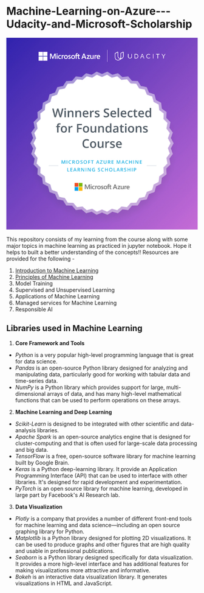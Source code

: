 # Machine-Learning-on-Azure---Udacity-and-Microsoft-Scholarship
![scholarship batch](/images/batch.jpg)

This repository consists of my learning from the course along with some major topics in machine learning as practiced in jupyter notebook. Hope it helps to built a better understanding of the concepts!! 
Resources are provided for the following - 
1. [Introduction to Machine Learning](Lesson-1.Introduction-to-ML.md)
2. [Principles of Machine Learning](Lesson-2.What-is-ML?.md) 
3. Model Training 
4. Supervised and Unsupervised Learning
5. Applications of Machine Learning
6. Managed services for Machine Learning 
7. Responsible AI


## Libraries used in Machine Learning 
1. **Core Framework and Tools**
-	*Python* is a very popular high-level programming language that is great for data science.
-	*Pandas* is an open-source Python library designed for analyzing and manipulating data, particularly good for working with tabular data and time-series data.
-	*NumPy* is a Python library which provides support for large, multi-dimensional arrays of data, and has many high-level mathematical functions that can be used to perform operations on these arrays.

2. **Machine Learning and Deep Learning**
-	*Scikit-Learn* is designed to be integrated with other scientific and data-analysis libraries.
-	*Apache Spark* is an open-source analytics engine that is designed for cluster-computing and that is often used for large-scale data processing and big data.
-	*TensorFlow* is a free, open-source software library for machine learning built by Google Brain.
-	*Keras* is a Python deep-learning library. It provide an Application Programming Interface (API) that can be used to interface with other libraries. It's designed for rapid development and experimentation.
-	*PyTorch* is an open source library for machine learning, developed in large part by Facebook's AI Research lab. 

3. **Data Visualization**
-	*Plotly* is a company that provides a number of different front-end tools for machine learning and data science—including an open source graphing library for Python.
-	*Matplotlib* is a Python library designed for plotting 2D visualizations. It can be used to produce graphs and other figures that are high quality and usable in professional publications.
-	*Seaborn* is a Python library designed specifically for data visualization. It provides a more high-level interface and has additional features for making visualizations more attractive and informative.
-	*Bokeh* is an interactive data visualization library. It generates visualizations in HTML and JavaScript.

